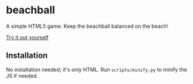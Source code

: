 # beachball

A simple HTML5 game. Keep the beachball balanced on the beach!

[Try it out yourself](http://tyrannosaur.github.com/beachball)

## Installation

No installation needed; it's only HTML. Run `scripts/minify.py` to minify the JS if needed.